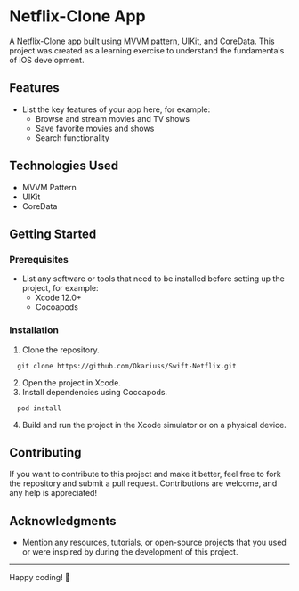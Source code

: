 # Netflix-Clone App



A Netflix-Clone app built using MVVM pattern, UIKit, and CoreData. This project was created as a learning exercise to understand the fundamentals of iOS development.

## Features

- List the key features of your app here, for example:
  - Browse and stream movies and TV shows
  - Save favorite movies and shows
  - Search functionality
  
## Technologies Used

- MVVM Pattern
- UIKit
- CoreData

## Getting Started

### Prerequisites

- List any software or tools that need to be installed before setting up the project, for example:
  - Xcode 12.0+
  - Cocoapods
  
### Installation

1. Clone the repository.
```
  git clone https://github.com/Okariuss/Swift-Netflix.git
```
2. Open the project in Xcode.
3. Install dependencies using Cocoapods.
```
  pod install
```
4. Build and run the project in the Xcode simulator or on a physical device.

## Contributing

If you want to contribute to this project and make it better, feel free to fork the repository and submit a pull request. Contributions are welcome, and any help is appreciated!

## Acknowledgments

- Mention any resources, tutorials, or open-source projects that you used or were inspired by during the development of this project.

---

Happy coding! 🚀

